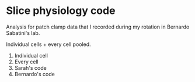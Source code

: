 # Slice physiology code
Analysis for patch clamp data that I recorded during my rotation in Bernardo Sabatini's lab.

Individual cells + every cell pooled.

1. Individual cell
1. Every cell
1. Sarah's code
1. Bernardo's code
